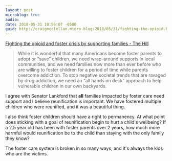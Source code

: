 ```yaml
---
layout: post
microblog: true
audio: 
date: 2018-05-31 10:56:07 -0500
guid: http://craigmcclellan.micro.blog/2018/05/31/fighting-the-opioid.html
---
```

[Fighting the opioid and foster crisis by supporting families - The Hill](http://thehill.com/blogs/congress-blog/politics/390026-fighting-the-opioid-and-foster-crisis-by-supporting-families)

> While it is wonderful that many Americans become foster parents to adopt or “save” children, we need wrap-around supports in local communities, and we need families now more than ever before who are willing to foster children for a period of time while parents overcome addiction. To stop negative societal trends that are ravaged by drug addiction, we need an “all hands on deck” approach to help vulnerable children in our own backyards.  

I agree with Senator Lankford that **all** families impacted by foster care need support and I believe reunification is important. We have fostered multiple children who were reunified, and it was a beautiful thing.

I also think foster children should have a right to permanency. At what point does sticking with a goal of reunification begin to hurt a child's wellbeing? If a 2.5 year old has been with foster parents over 2 years, how much more harmful would reunification be to the child than staying with the only family they know?

The foster care system is broken in so many ways, and it's always the kids who are the victims.
